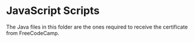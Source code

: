 # JavaScript Scripts


The Java files in this folder are the ones required to receive the certificate from FreeCodeCamp.



